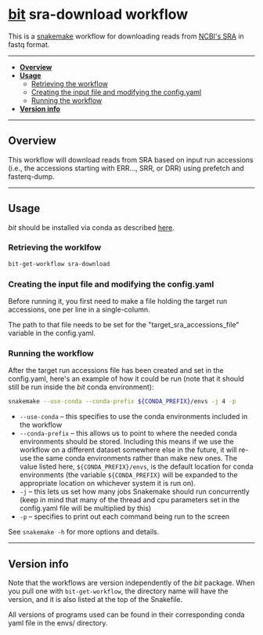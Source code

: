 # [bit](https://github.com/AstrobioMike/bit) sra-download workflow
This is a [snakemake](https://snakemake.github.io/) workflow for downloading reads from [NCBI's SRA](https://www.ncbi.nlm.nih.gov/sra) in fastq format.

---

* [**Overview**](#overview)
* [**Usage**](#usage)
  * [Retrieving the workflow](#retrieving-the-workflow)
  * [Creating the input file and modifying the config.yaml](#creating-the-input-file-and-modifying-the-configyaml)
  * [Running the workflow](#running-the-workflow)
* [**Version info**](#version-info)

---

## Overview

This workflow will download reads from SRA based on input run accessions (i.e., the accessions starting with ERR..., SRR, or DRR) using prefetch and fasterq-dump.

---

## Usage
_bit_ should be installed via conda as described [here](https://github.com/AstrobioMike/bit?tab=readme-ov-file#conda-install).

### Retrieving the worklfow

```bash
bit-get-workflow sra-download
```

### Creating the input file and modifying the config.yaml
Before running it, you first need to make a file holding the target run accessions, one per line in a single-column.

The path to that file needs to be set for the "target_sra_accessions_file" variable in the config.yaml.

### Running the workflow
After the target run accessions file has been created and set in the config.yaml, here's an example of how it could be run (note that it should still be run inside the _bit_ conda environment):
 
```bash
snakemake --use-conda --conda-prefix ${CONDA_PREFIX}/envs -j 4 -p
```

- `--use-conda` – this specifies to use the conda environments included in the workflow
- `--conda-prefix` – this allows us to point to where the needed conda environments should be stored. Including this means if we use the workflow on a different dataset somewhere else in the future, it will re-use the same conda environments rather than make new ones. The value listed here, `${CONDA_PREFIX}/envs`, is the default location for conda environments (the variable `${CONDA_PREFIX}` will be expanded to the appropriate location on whichever system it is run on).
- `-j` – this lets us set how many jobs Snakemake should run concurrently (keep in mind that many of the thread and cpu parameters set in the config.yaml file will be multiplied by this)
- `-p` – specifies to print out each command being run to the screen

See `snakemake -h` for more options and details.

---

## Version info
Note that the workflows are version independently of the _bit_ package. When you pull one with `bit-get-workflow`, the directory name will have the version, and it is also listed at the top of the Snakefile.

All versions of programs used can be found in their corresponding conda yaml file in the envs/ directory. 
